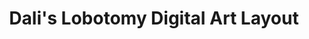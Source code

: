 ---
layout: default
categories: ['Digital Art']
title: Dali's Lobotomy Digital Art Layout
authors: <a href="https://dummyheadtorpedo.bandcamp.com/">Dummy Head Torpedo</a>, WG Bircher
thing: CD digital art layout for the breakthrough album 'Dali's Lobotomy' of Omaha punk band <a href="https://dummyheadtorpedo.bandcamp.com/">Dummy Head Torpedo</a>
year: 2017
award:
doi: http://dx.doi.org/XX.XXX/
---